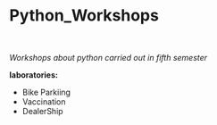 # Python_Workshops
<br>

*Workshops about python carried out in fifth semester*
<br>

**laboratories:**
<br>
- Bike Parkiing
- Vaccination
- DealerShip
